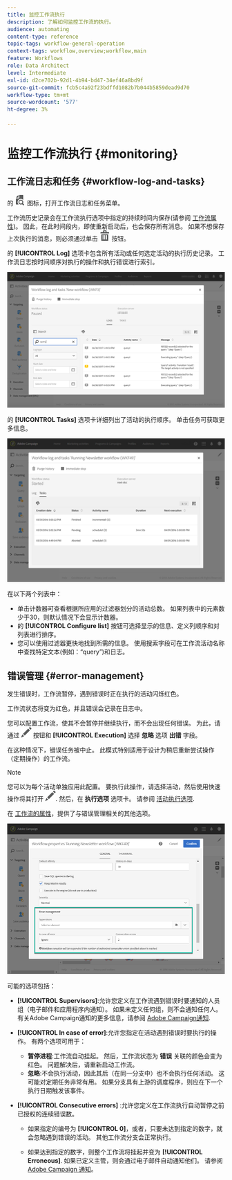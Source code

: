 ```yaml
---
title: 监控工作流执行
description: 了解如何监控工作流的执行。
audience: automating
content-type: reference
topic-tags: workflow-general-operation
context-tags: workflow,overview;workflow,main
feature: Workflows
role: Data Architect
level: Intermediate
exl-id: d2ce702b-92d1-4b94-bd47-34ef46a8bd9f
source-git-commit: fcb5c4a92f23bdffd1082b7b044b5859dead9d70
workflow-type: tm+mt
source-wordcount: '577'
ht-degree: 3%

---
```


# 监控工作流执行 {#monitoring}

## 工作流日志和任务 {#workflow-log-and-tasks}

的 ![](assets/printpreview_darkgrey-24px.png) 图标，打开工作流日志和任务菜单。

工作流历史记录会在工作流执行选项中指定的持续时间内保存(请参阅 [工作流属性](../../automating/using/managing-execution-options.md))。 因此，在此时间段内，即使重新启动后，也会保存所有消息。 如果不想保存上次执行的消息，则必须通过单击 ![](assets/delete_darkgrey-24px.png) 按钮。

的 **[!UICONTROL Log]** 选项卡包含所有活动或任何选定活动的执行历史记录。 工作流日志按时间顺序对执行的操作和执行错误进行索引。

![](assets/wkf_execution_4.png)

的 **[!UICONTROL Tasks]** 选项卡详细列出了活动的执行顺序。 单击任务可获取更多信息。

![](assets/wkf_execution_5.png)

在以下两个列表中：

* 单击计数器可查看根据所应用的过滤器划分的活动总数。 如果列表中的元素数少于30，则默认情况下会显示计数器。
* 的 **[!UICONTROL Configure list]** 按钮可选择显示的信息、定义列顺序和对列表进行排序。
* 您可以使用过滤器更快地找到所需的信息。 使用搜索字段可在工作流活动名称中查找特定文本(例如：“query”)和日志。

## 错误管理 {#error-management}

发生错误时，工作流暂停，遇到错误时正在执行的活动闪烁红色。

工作流状态将变为红色，并且错误会记录在日志中。

您可以配置工作流，使其不会暂停并继续执行，而不会出现任何错误。 为此，请通过 ![](assets/edit_darkgrey-24px.png) 按钮和 **[!UICONTROL Execution]** 选择 **忽略** 选项 **出错** 字段。

在这种情况下，错误任务被中止。 此模式特别适用于设计为稍后重新尝试操作（定期操作）的工作流。

>[!NOTE]
>
>您可以为每个活动单独应用此配置。 要执行此操作，请选择活动，然后使用快速操作将其打开 ![](assets/edit_darkgrey-24px.png). 然后，在 **执行选项** 选项卡。 请参阅 [活动执行选项](../../automating/using/activity-properties.md).

在 [工作流的属性](../../automating/using/managing-execution-options.md)，提供了与错误管理相关的其他选项。

![](assets/wkf_execution_error.png)

可能的选项包括：

* **[!UICONTROL Supervisors]**:允许您定义在工作流遇到错误时要通知的人员组（电子邮件和应用程序内通知）。 如果未定义任何组，则不会通知任何人。 有关Adobe Campaign通知的更多信息，请参阅 [Adobe Campaign通知](../../administration/using/sending-internal-notifications.md).

* **[!UICONTROL In case of error]**:允许您指定在活动遇到错误时要执行的操作。 有两个选项可用于：

   * **暂停进程**:工作流自动挂起。 然后，工作流状态为 **错误** 关联的颜色会变为红色。 问题解决后，请重新启动工作流。
   * **忽略**:不会执行活动，因此其后（在同一分支中）也不会执行任何活动。 这可能对定期任务非常有用。 如果分支具有上游的调度程序，则应在下一个执行日期触发该事件。

* **[!UICONTROL Consecutive errors]** :允许您定义在工作流执行自动暂停之前已授权的连续错误数。

   * 如果指定的编号为 **[!UICONTROL 0]**，或者，只要未达到指定的数字，就会忽略遇到错误的活动。 其他工作流分支会正常执行。

   * 如果达到指定的数字，则整个工作流将挂起并变为 **[!UICONTROL Erroneous]**. 如果已定义主管，则会通过电子邮件自动通知他们。 请参阅 [Adobe Campaign 通知](../../administration/using/sending-internal-notifications.md)。
